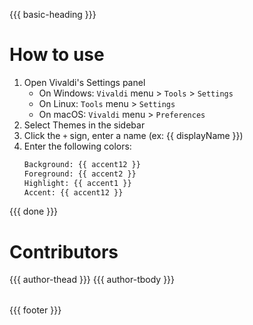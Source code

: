 {{{ basic-heading }}}

# How to use
1. Open Vivaldi's Settings panel
    - On Windows: `Vivaldi` menu > `Tools` > `Settings`
    - On Linux: `Tools` menu > `Settings`
    - On macOS: `Vivaldi` menu > `Preferences`
2. Select Themes in the sidebar
3. Click the `+` sign, enter a name (ex: {{ displayName }})
4. Enter the following colors:
    ```bash
    Background: {{ accent12 }}
    Foreground: {{ accent2 }}
    Highlight: {{ accent1 }}
    Accent: {{ accent12 }}
    ```

{{{ done }}}

# Contributors
<table>
  <thead>
    <tr>
      {{{ author-thead }}}
    </tr>
  </thead>

  <tbody>
    <tr>
      {{{ author-tbody }}}
    </tr>
  </tbody>
</table>

{{{ footer }}}